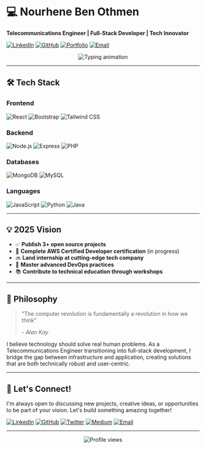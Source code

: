 # 💻 Nourhene Ben Othmen
**Telecommunications Engineer | Full-Stack Developer | Tech Innovator**

[![LinkedIn](https://img.shields.io/badge/LinkedIn-Connect-blue?style=for-the-badge&logo=linkedin)](https://linkedin.com/in/nourhene-ben-othmen)
[![GitHub](https://img.shields.io/badge/GitHub-Follow-black?style=for-the-badge&logo=github)](https://github.com/nourhene-ben-othmen)
[![Portfolio](https://img.shields.io/badge/Portfolio-Visit-orange?style=for-the-badge&logo=google-chrome)](https://nourhene.dev)
[![Email](https://img.shields.io/badge/Email-Contact-red?style=for-the-badge&logo=gmail)](mailto:contact@nourhene.dev)

<div align="center">
  <img src="https://readme-typing-svg.herokuapp.com?font=Fira+Code&weight=600&size=24&pause=1000&color=2D9CDB&center=true&vCenter=true&width=600&height=50&lines=A+passionate+Full-Stack+Developer;Telecommunications+Engineer;Shaping+the+digital+future" alt="Typing animation" />
</div>

---

## 🛠️ Tech Stack

### Frontend
![React](https://img.shields.io/badge/React-61DAFB?style=for-the-badge&logo=react&logoColor=black)
![Bootstrap](https://img.shields.io/badge/Bootstrap-7952B3?style=for-the-badge&logo=bootstrap&logoColor=white)
![Tailwind CSS](https://img.shields.io/badge/Tailwind_CSS-06B6D4?style=for-the-badge&logo=tailwind-css&logoColor=white)

### Backend
![Node.js](https://img.shields.io/badge/Node.js-339933?style=for-the-badge&logo=nodedotjs&logoColor=white)
![Express](https://img.shields.io/badge/Express-000000?style=for-the-badge&logo=express&logoColor=white)
![PHP](https://img.shields.io/badge/PHP-777BB4?style=for-the-badge&logo=php&logoColor=white)

### Databases
![MongoDB](https://img.shields.io/badge/MongoDB-47A248?style=for-the-badge&logo=mongodb&logoColor=white)
![MySQL](https://img.shields.io/badge/MySQL-4479A1?style=for-the-badge&logo=mysql&logoColor=white)


### Languages
![JavaScript](https://img.shields.io/badge/JavaScript-F7DF1E?style=for-the-badge&logo=javascript&logoColor=black)
![Python](https://img.shields.io/badge/Python-3776AB?style=for-the-badge&logo=python&logoColor=white)
![Java](https://img.shields.io/badge/Java-007396?style=for-the-badge&logo=java&logoColor=white)

---





## 💡 2025 Vision

- ✅ **Publish 3+ open source projects**
- 🚧 **Complete AWS Certified Developer certification** (in progress)
- 🔜 **Land internship at cutting-edge tech company**
- 🌱 **Master advanced DevOps practices**
- 📚 **Contribute to technical education through workshops**

---

## 🤔 Philosophy

> "The computer revolution is fundamentally a revolution in how we think"
> 
> *- Alan Kay*

I believe technology should solve real human problems. As a Telecommunications Engineer transitioning into full-stack development, I bridge the gap between infrastructure and application, creating solutions that are both technically robust and user-centric.

---

## 🌱 Let's Connect!

I'm always open to discussing new projects, creative ideas, or opportunities to be part of your vision. Let's build something amazing together!

[![LinkedIn](https://img.shields.io/badge/LinkedIn-Connect-blue?style=flat-square&logo=linkedin)](https://linkedin.com/in/nourhene-ben-othmen)
[![GitHub](https://img.shields.io/badge/GitHub-Follow-black?style=flat-square&logo=github)](https://github.com/nourhene-ben-othmen)
[![Twitter](https://img.shields.io/badge/Twitter-Follow-1DA1F2?style=flat-square&logo=twitter)](https://twitter.com/nourhene_dev)
[![Medium](https://img.shields.io/badge/Medium-Read-000000?style=flat-square&logo=medium)](https://medium.com/@nourhene-dev)
[![Email](https://img.shields.io/badge/Email-Contact-red?style=flat-square&logo=gmail)](mailto:contact@nourhene.dev)

---

<div align="center">
  <img src="https://komarev.com/ghpvc/?username=nourhene-ben-othmen&label=Profile+Views&color=2D9CDB&style=flat-square" alt="Profile views" />
</div>
